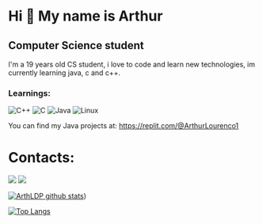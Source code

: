 Hi 👋 My name is Arthur
==========================

Computer Science student
-----------------------------

I'm a 19 years old CS student, i love to code and learn new technologies, im currently learning java, c and c++.

### Learnings:
![C++](https://img.shields.io/badge/C%2B%2B-00599C?style=for-the-badge&logo=c%2B%2B&logoColor=white)
![C](https://img.shields.io/badge/C-00599C?style=for-the-badge&logo=c%2B%2B&logoColor=black)
![Java](https://img.shields.io/badge/Java-f20707?style=for-the-badge&logo=java&logoColor=blue)
![Linux](https://img.shields.io/badge/Linux-FCC624?style=for-the-badge&logo=linux&logoColor=black)

You can find my Java projects at: https://replit.com/@ArthurLourenco1

# Contacts:
<div>
<a href = "arthurlourencodp@gmail.com"><img src="https://img.shields.io/badge/Gmail-D14836?style=for-the-badge&logo=gmail&logoColor=white" target="_blank"></a>
<a href= "https://www.linkedin.com/in/arthur-pessoa-914406235/" target="_blank"><img src="https://img.shields.io/badge/-LinkedIn-%230077B5?style=for-the-badge&logo=linkedin&logoColor=white" target="_blank"></a> 
</div>


[![ArthLDP github stats](https://github-readme-stats.vercel.app/api?username=ArthLDP&show_icons=true&title_color=fff&icon_color=37aaff&text_color=f8f8f2&bg_color=171c24&count_private=true)](https://github.com/ArthLDP))

[![Top Langs](https://github-readme-stats.vercel.app/api/top-langs/?username=ArthLDP&layout=compact&title_color=fff&text_color=f8f8f2&hide=java&bg_color=171c24)](https://github.com/ArthLDP)
